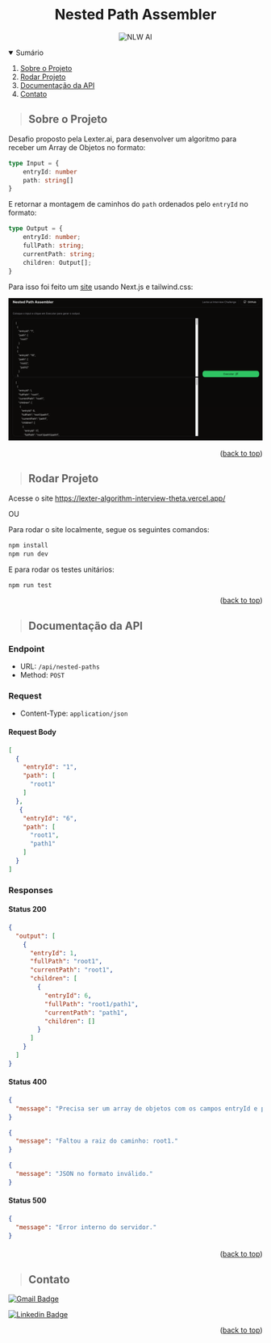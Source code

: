 <div id="top"></div>

<!-- PROJECT LOGO -->
<br />
<div align="center">

  <h1 align="center">Nested Path Assembler</h1>

  <p align="center">
    <img src="https://img.shields.io/static/v1?label=Lexter&message=AI&color=22C55E&labelColor=000000" alt="NLW AI" />
  </p>
</div>

<!-- TABLE OF CONTENTS -->
<details open>
  <summary>Sumário</summary>
  <ol>
    <li>
      <a href="#about-the-project">Sobre o Projeto</a>
    </li>
    <li>
      <a href="#getting-started">Rodar Projeto</a>
    </li>
    <li><a href="#api">Documentação da API</a></li>
    <li><a href="#contact">Contato</a></li>
  </ol>
</details>



<!-- ABOUT THE PROJECT -->
> ## Sobre o Projeto

Desafio proposto pela Lexter.ai, para desenvolver um algoritmo para receber um Array de Objetos no formato:
```ts
type Input = {
    entryId: number
    path: string[]
}
```
E retornar a montagem de caminhos do `path` ordenados pelo `entryId` no formato:
```ts
type Output = {
    entryId: number;
    fullPath: string;
    currentPath: string;
    children: Output[];
}
```

Para isso foi feito um [site](https://lexter-algorithm-interview-theta.vercel.app/) usando Next.js e tailwind.css:

![Preview](docs/preview.png)



<p align="right">(<a href="#top">back to top</a>)</p>


<!-- GETTING STARTED -->
> ## Rodar Projeto

Acesse o site https://lexter-algorithm-interview-theta.vercel.app/

OU

Para rodar o site localmente, segue os seguintes comandos:

```sh
npm install
npm run dev
```

E para rodar os testes unitários:

```sh
npm run test
```

<p align="right">(<a href="#top">back to top</a>)</p>

<!-- API -->
> ## Documentação da API

### Endpoint

- URL: `/api/nested-paths`
- Method: `POST`

### Request

- Content-Type: `application/json`

#### Request Body

```json
[
  {
    "entryId": "1",
    "path": [
      "root1"
    ]
  },
   {
    "entryId": "6",
    "path": [
      "root1",
      "path1"
    ]
  }
]
```

### Responses

#### Status 200
```json
{
  "output": [
    {
      "entryId": 1,
      "fullPath": "root1",
      "currentPath": "root1",
      "children": [
        {
          "entryId": 6,
          "fullPath": "root1/path1",
          "currentPath": "path1",
          "children": []
        }
      ]
    }
  ]
}
```
#### Status 400
```json
{
  "message": "Precisa ser um array de objetos com os campos entryId e path."
}
```

```json
{
  "message": "Faltou a raiz do caminho: root1."
}
```

```json
{
  "message": "JSON no formato inválido."
}
```

#### Status 500
```json
{
  "message": "Error interno do servidor."
}
```

#### 

<p align="right">(<a href="#top">back to top</a>)</p>


<!-- CONTACT -->
> ## Contato

[![Gmail Badge](https://img.shields.io/badge/Gmail-D14836?style=for-the-badge&logo=gmail&logoColor=white)](https://mail.google.com/mail/?view=cm&fs=1&to=renan.backend.engineer@gmail.com&su=Contact)


[![Linkedin Badge](https://img.shields.io/badge/-LinkedIn-blue?style=flat-square&logo=Linkedin&logoColor=white&link=https://www.linkedin.com/in/dev-renan)](https://www.linkedin.com/in/dev-renan)

<p align="right">(<a href="#top">back to top</a>)</p>
